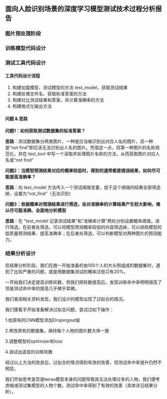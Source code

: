 ## 面向人脸识别场景的深度学习模型测试技术过程分析报告

### 图片预处理阶段



### 训练模型代码设计



### 测试工具代码设计

#### 工具代码设计流程

1. 构建加载模型、测试模型的方法 test_model，获取测试结果
2. 构建处理文件名、获取标准答案的方法
3. 构建对比测试结果和答案，并计算准确率的方法
4. 构建格式化输出方法

#### 问题 & 思路

**问题1：如何获取测试数据集的标准答案？**

**思路**：测试数据集分两类图片，一种是应当被识别出对应人名的图片，另一种是“not find”即应该无法识别出人名的图片。凭借这一点，将第一种图片的名称规范化，并在 test_tool 中写一个读取并处理图片名称的方法，从而获取图片对应人名或“not find”

**问题2：当模型预测结果对应的概率较低时，得到的通常都是错误结果，如何尽可能提高准确率？**

**思路**：向 test_model 方法传入一个测试阈值变量，低于这个阈值的结果全部筛选掉，设置为“not_find”（无法识别）

**问题3：依据概率对预测结果进行筛选，会对准确率的计算结果产生较大影响，难以尽可能准确、全面地分析模型**

**思路**：在 “test_model 记录测试结果”和“准确率计算”两处分别设置概率阈值，进行筛选。在前者处筛选，可以将模型预测概率较低的内容筛选掉，可以排除模型的低质量预测结果、提高准确率；在后者处筛选，可以判断模型对两种图片的预测能力。



### 结果分析设计

在结果分析阶段，我们在跑一开始准备的由105个人的大头照组成的数据集时，遇到了比较严重的问题，就是用数据集测试的概率过低只有20%。

一开始我们决定提高训练轮数，但我们把轮数提高后，发现训练命中率明明很高了但是测试命中率的提高几乎微乎其微。

我们查阅相关资料发现，我们设计的模型出现了过拟合的情况。

我们便着手开始准备解决过拟合问题，尝试过如下操作：

1.给原有的CNN模型添加Dropingout层

2.修改原有的数据集，保持每个人物的图片数大体一致

3.调整模型的optimizer和loss

4.调试出适宜的训练轮数

经过以上方法的改良后，过拟合的情况得到有效的改善，但测试命中率提升仍然不明显。

我们开始思考是否是keras模型本身的问题导致其无法处理过多的人物，我们便考虑缩减测试集模型的人物个数，测试命中率得到了有效的改善（具体详见结果分析）。